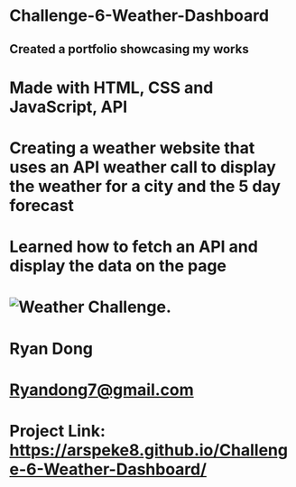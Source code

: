 # Challenge-6-Weather-Dashboard

## Created a portfolio showcasing my works

# Made with HTML, CSS and JavaScript, API

# Creating a weather website that uses an API weather call to display the weather for a city and the 5 day forecast

# Learned how to fetch an API and display the data on the page

# ![Weather Challenge.](/Challenge-6-Weather-Dashboard/assets/weatherPic.png)

# Ryan Dong

# Ryandong7@gmail.com

# Project Link: https://arspeke8.github.io/Challenge-6-Weather-Dashboard/